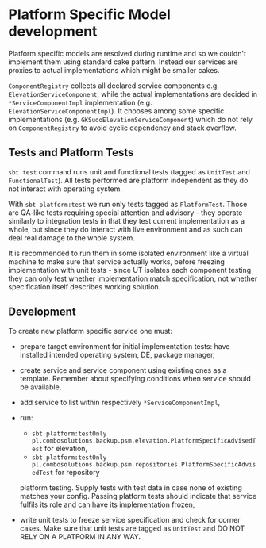 Platform Specific Model development
===

Platform specific models are resolved during runtime and so we couldn't
implement them using standard cake pattern. Instead our services are
proxies to actual implementations which might be smaller cakes.
 
`ComponentRegistry` collects all declared service components e.g.
`ElevationServiceComponent`, while the actual implementations are decided in
`*ServiceComponentImpl` implementation (e.g. `ElevationServiceComponentImpl`).
It chooses among some specific implementations (e.g.
`GKSudoElevationServiceComponent`) which do not rely on `ComponentRegistry` to
avoid cyclic dependency and stack overflow.

Tests and Platform Tests
---

`sbt test` command runs unit and functional tests (tagged as `UnitTest` and
`FunctionalTest`). All tests performed are platform independent as they do not
interact with operating system.

With `sbt platform:test` we run only tests tagged as `PlatformTest`. Those are
QA-like tests requiring special attention and advisory - they operate similarly
to integration tests in that they test current implementation as a whole, but
since they do interact with live environment and as such can deal real damage
to the whole system.

It is recommended to run them in some isolated environment like a virtual
machine to make sure that service actually works, before freezing
implementation with unit tests - since UT isolates each component testing they
can only test whether implementation match specification, not whether
specification itself describes working solution.

Development
---

To create new platform specific service one must:

 *  prepare target environment for initial implementation tests: have installed
    intended operating system, DE, package manager,
    
 *  create service and service component using existing ones as a template.
    Remember about specifying conditions when service should be available,
    
 *  add service to list within respectively `*ServiceComponentImpl`,
 
 *  run:

    * `sbt platform:testOnly pl.combosolutions.backup.psm.elevation.PlatformSpecificAdvisedTest`
      for elevation,
    * `sbt platform:testOnly pl.combosolutions.backup.psm.repositories.PlatformSpecificAdvisedTest`
      for repository
      
    platform testing. Supply tests with test data in case none of existing
    matches your config. Passing platform tests should indicate that service
    fulfils its role and can have its implementation frozen,
    
 *  write unit tests to freeze service specification and check for corner
    cases. Make sure that unit tests are tagged as `UnitTest` and DO NOT RELY ON
    A PLATFORM IN ANY WAY.
